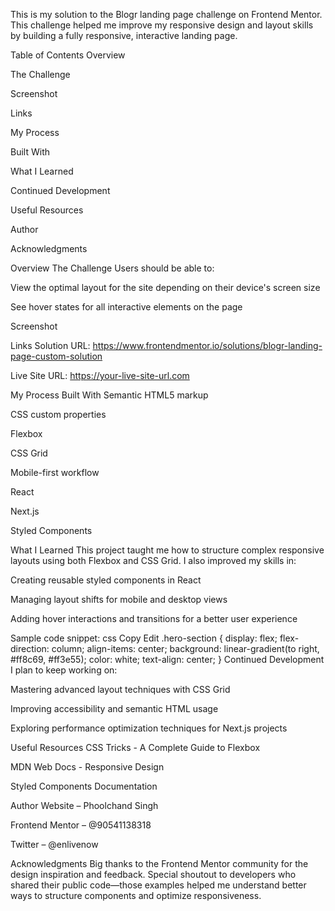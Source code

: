 This is my solution to the Blogr landing page challenge on Frontend Mentor. This challenge helped me improve my responsive design and layout skills by building a fully responsive, interactive landing page.

Table of Contents
Overview

The Challenge

Screenshot

Links

My Process

Built With

What I Learned

Continued Development

Useful Resources

Author

Acknowledgments

Overview
The Challenge
Users should be able to:

View the optimal layout for the site depending on their device's screen size

See hover states for all interactive elements on the page

Screenshot


Links
Solution URL: https://www.frontendmentor.io/solutions/blogr-landing-page-custom-solution

Live Site URL: https://your-live-site-url.com

My Process
Built With
Semantic HTML5 markup

CSS custom properties

Flexbox

CSS Grid

Mobile-first workflow

React

Next.js

Styled Components

What I Learned
This project taught me how to structure complex responsive layouts using both Flexbox and CSS Grid. I also improved my skills in:

Creating reusable styled components in React

Managing layout shifts for mobile and desktop views

Adding hover interactions and transitions for a better user experience

Sample code snippet:
css
Copy
Edit
.hero-section {
  display: flex;
  flex-direction: column;
  align-items: center;
  background: linear-gradient(to right, #ff8c69, #ff3e55);
  color: white;
  text-align: center;
}
Continued Development
I plan to keep working on:

Mastering advanced layout techniques with CSS Grid

Improving accessibility and semantic HTML usage

Exploring performance optimization techniques for Next.js projects

Useful Resources
CSS Tricks - A Complete Guide to Flexbox

MDN Web Docs - Responsive Design

Styled Components Documentation

Author
Website – Phoolchand Singh

Frontend Mentor – @90541138318

Twitter – @enlivenow

Acknowledgments
Big thanks to the Frontend Mentor community for the design inspiration and feedback. Special shoutout to developers who shared their public code—those examples helped me understand better ways to structure components and optimize responsiveness.